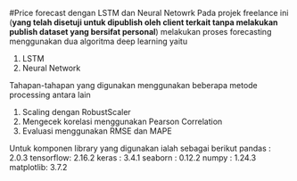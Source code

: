 #Price forecast dengan LSTM dan Neural Netowrk
Pada projek freelance ini (**yang telah disetuji untuk dipublish oleh client terkait tanpa melakukan publish dataset yang bersifat personal**) melakukan proses forecasting menggunakan dua algoritma deep learning yaitu
1. LSTM
2. Neural Network

Tahapan-tahapan yang digunakan menggunakan beberapa metode processing antara lain
1. Scaling dengan RobustScaler
2. Mengecek korelasi menggunakan Pearson Correlation
3. Evaluasi menggunakan RMSE dan MAPE

Untuk komponen library yang digunakan ialah sebagai berikut
pandas    : 2.0.3
tensorflow: 2.16.2
keras     : 3.4.1
seaborn   : 0.12.2
numpy     : 1.24.3
matplotlib: 3.7.2
